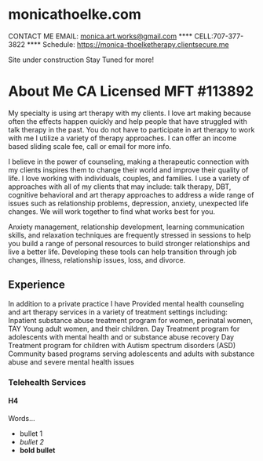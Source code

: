 # monicathoelke.com

CONTACT ME EMAIL: monica.art.works@gmail.com **** CELL:707-377-3822 
**** Schedule: https://monica-thoelketherapy.clientsecure.me

Site under construction   Stay Tuned for more!

# About Me CA Licensed MFT #113892 
My specialty is using art therapy with my clients. I love art making because often the effects happen quickly and help people that have struggled with talk therapy in the past. You do not have to participate in art therapy to work with me I utilize a variety of therapy approaches. I can offer an income based sliding scale fee, call or email for more info.

I believe in the power of counseling, making a therapeutic connection with my clients inspires them to change their world and improve their quality of life. I love working with individuals, couples, and families. I use a variety of approaches with all of my clients that may include: talk therapy, DBT, cognitive behavioral and art therapy approaches to address a wide range of issues such as relationship problems, depression, anxiety, unexpected life changes. We will work together to find what works best for you.

Anxiety management, relationship development, learning communication skills, and relaxation techniques are frequently stressed in sessions to help you build a range of personal resources to build stronger relationships and live a better life. Developing these tools can help transition through job changes, illness, relationship issues, loss, and divorce.

## Experience
In addition to a private practice I have Provided mental health counseling and art therapy services in a variety of treatment settings including:
Inpatient substance abuse treatment program for women, perinatal women, TAY Young adult women, and their children. 
Day Treatment program for adolescents with mental health and or substance abuse recovery
Day Treatment program for children with Autism spectrum disorders (ASD)
Community based programs serving adolescents and adults with substance abuse and severe mental health issues

### Telehealth Services

#### H4

Words...

* bullet 1
* *bullet 2*
* **bold bullet**
